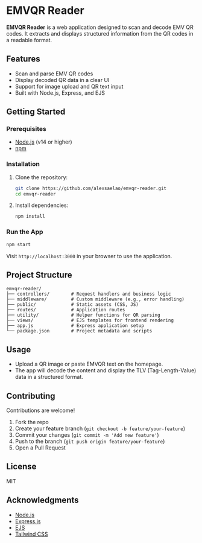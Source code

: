 # EMVQR Reader

**EMVQR Reader** is a web application designed to scan and decode EMV QR codes. It extracts and displays structured information from the QR codes in a readable format.

## Features

- Scan and parse EMV QR codes
- Display decoded QR data in a clear UI
- Support for image upload and QR text input
- Built with Node.js, Express, and EJS

## Getting Started

### Prerequisites

- [Node.js](https://nodejs.org/) (v14 or higher)
- [npm](https://www.npmjs.com/)

### Installation

1. Clone the repository:

   ```bash
   git clone https://github.com/alexsaelao/emvqr-reader.git
   cd emvqr-reader
   ```

2. Install dependencies:

   ```bash
   npm install
   ```

### Run the App

```bash
npm start
```

Visit `http://localhost:3000` in your browser to use the application.

## Project Structure

```
emvqr-reader/
├── controllers/        # Request handlers and business logic
├── middleware/         # Custom middleware (e.g., error handling)
├── public/             # Static assets (CSS, JS)
├── routes/             # Application routes
├── utility/            # Helper functions for QR parsing
├── views/              # EJS templates for frontend rendering
├── app.js              # Express application setup
└── package.json        # Project metadata and scripts
```

## Usage

- Upload a QR image or paste EMVQR text on the homepage.
- The app will decode the content and display the TLV (Tag-Length-Value) data in a structured format.

## Contributing

Contributions are welcome!

1. Fork the repo
2. Create your feature branch (`git checkout -b feature/your-feature`)
3. Commit your changes (`git commit -m 'Add new feature'`)
4. Push to the branch (`git push origin feature/your-feature`)
5. Open a Pull Request

## License

MIT

## Acknowledgments

- [Node.js](https://nodejs.org/)
- [Express.js](https://expressjs.com/)
- [EJS](https://ejs.co/)
- [Tailwind CSS](https://tailwindcss.com/)

